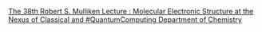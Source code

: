 [The 38th Robert S. Mulliken Lecture : Molecular Electronic Structure at the Nexus of Classical and #QuantumComputing   Department of Chemistry](https://qi.tc/qi/113432)